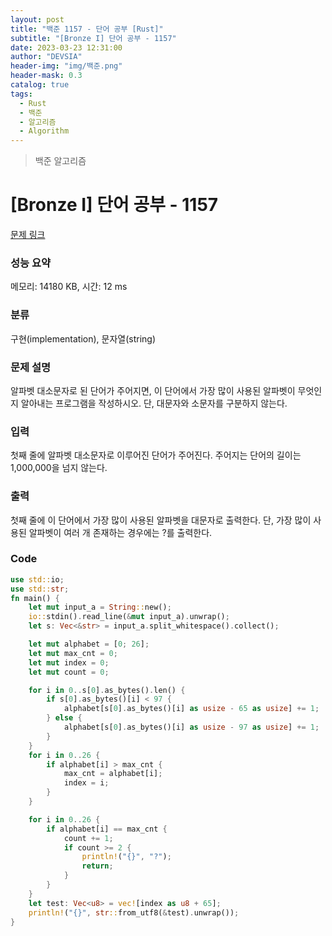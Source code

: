 ```yaml
---
layout: post
title: "백준 1157 - 단어 공부 [Rust]"
subtitle: "[Bronze I] 단어 공부 - 1157"
date: 2023-03-23 12:31:00
author: "DEVSIA"
header-img: "img/백준.png"
header-mask: 0.3
catalog: true
tags:
  - Rust
  - 백준
  - 알고리즘
  - Algorithm
---
```


> 백준 알고리즘

# [Bronze I] 단어 공부 - 1157

[문제 링크](https://www.acmicpc.net/problem/1157)

### 성능 요약

메모리: 14180 KB, 시간: 12 ms

### 분류

구현(implementation), 문자열(string)

### 문제 설명

<p>알파벳 대소문자로 된 단어가 주어지면, 이 단어에서 가장 많이 사용된 알파벳이 무엇인지 알아내는 프로그램을 작성하시오. 단, 대문자와 소문자를 구분하지 않는다.</p>

### 입력

 <p>첫째 줄에 알파벳 대소문자로 이루어진 단어가 주어진다. 주어지는 단어의 길이는 1,000,000을 넘지 않는다.</p>

### 출력

 <p>첫째 줄에 이 단어에서 가장 많이 사용된 알파벳을 대문자로 출력한다. 단, 가장 많이 사용된 알파벳이 여러 개 존재하는 경우에는 ?를 출력한다.</p>

### Code

```rs
use std::io;
use std::str;
fn main() {
    let mut input_a = String::new();
    io::stdin().read_line(&mut input_a).unwrap();
    let s: Vec<&str> = input_a.split_whitespace().collect();

    let mut alphabet = [0; 26];
    let mut max_cnt = 0;
    let mut index = 0;
    let mut count = 0;

    for i in 0..s[0].as_bytes().len() {
        if s[0].as_bytes()[i] < 97 {
            alphabet[s[0].as_bytes()[i] as usize - 65 as usize] += 1;
        } else {
            alphabet[s[0].as_bytes()[i] as usize - 97 as usize] += 1;
        }
    }
    for i in 0..26 {
        if alphabet[i] > max_cnt {
            max_cnt = alphabet[i];
            index = i;
        }
    }

    for i in 0..26 {
        if alphabet[i] == max_cnt {
            count += 1;
            if count >= 2 {
                println!("{}", "?");
                return;
            }
        }
    }
    let test: Vec<u8> = vec![index as u8 + 65];
    println!("{}", str::from_utf8(&test).unwrap());
}
```
